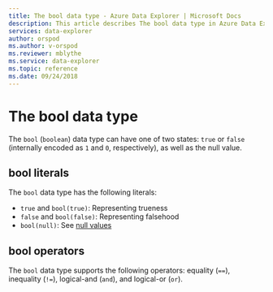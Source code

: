 ```yaml
---
title: The bool data type - Azure Data Explorer | Microsoft Docs
description: This article describes The bool data type in Azure Data Explorer.
services: data-explorer
author: orspod
ms.author: v-orspod
ms.reviewer: mblythe
ms.service: data-explorer
ms.topic: reference
ms.date: 09/24/2018
---
```

# The bool data type

The `bool` (`boolean`) data type can have one of two states: `true` or `false`
(internally encoded as `1` and `0`, respectively), as well as the null value.

## bool literals

The `bool` data type has the following literals:
* `true` and `bool(true)`: Representing trueness
* `false` and `bool(false)`:  Representing falsehood
* `bool(null)`: See [null values](null-values.md)

## bool operators

The `bool` data type supports the following operators:
equality (`==`), inequality (`!=`), logical-and (`and`), and logical-or (`or`).